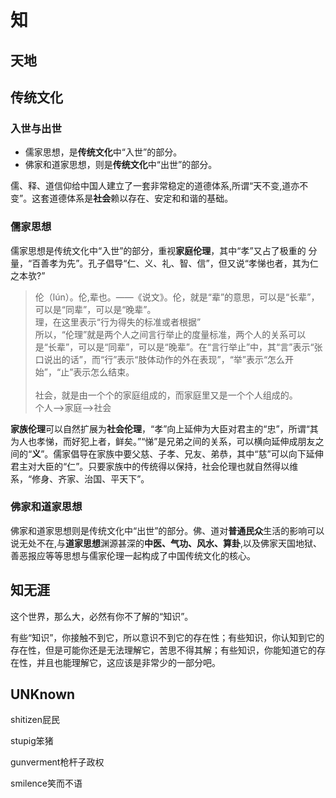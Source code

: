 # 知

## 天地



## 传统文化

### 入世与出世

- 儒家思想，是**传统文化**中“入世”的部分。
- 佛家和道家思想，则是**传统文化**中“出世”的部分。

儒、释、道信仰给中国人建立了一套非常稳定的道德体系,所谓“天不变,道亦不变”。这套道德体系是**社会**赖以存在、安定和和谐的基础。

### 儒家思想

儒家思想是传统文化中“入世”的部分，重视**家庭伦理**，其中“孝”又占了极重的
分量，“百善孝为先”。孔子倡导“仁、义、礼、智、信”，但又说“孝悌也者，其为仁
之本欤?”

> 伦（lún）。伦,辈也。——《说文》。伦，就是“辈”的意思，可以是“长辈”，可以是“同辈”，可以是“晚辈”。  
> 理，在这里表示“行为得失的标准或者根据”  
> 所以，“伦理”就是两个人之间言行举止的度量标准，两个人的关系可以是“长辈”，可以是“同辈”，可以是“晚辈”。在“言行举止”中，其“言”表示“张口说出的话”，而“行”表示“肢体动作的外在表现”，“举”表示“怎么开始”，“止”表示怎么结束。  
> &nbsp;&nbsp;  
> 社会，就是由一个个的家庭组成的，而家庭里又是一个个人组成的。  
> 个人-->家庭-->社会

**家族伦理**可以自然扩展为**社会伦理**，“孝”向上延伸为大臣对君主的“忠”，所谓“其为人也孝悌，而好犯上者，鲜矣。”“悌”是兄弟之间的关系，可以横向延伸成朋友之间的“**义**”。儒家倡导在家族中要父慈、子孝、兄友、弟恭，其中“慈”可以向下延伸君主对大臣的“仁”。只要家族中的传统得以保持，社会伦理也就自然得以维系，“修身、齐家、治国、平天下”。

### 佛家和道家思想

佛家和道家思想则是传统文化中“出世”的部分。佛、道对**普通民众**生活的影响可以说无处不在,与**道家思想**渊源甚深的**中医、气功、风水、算卦**,以及佛家天国地狱、善恶报应等等思想与儒家伦理一起构成了中国传统文化的核心。

## 知无涯

这个世界，那么大，必然有你不了解的“知识”。

有些“知识”，你接触不到它，所以意识不到它的存在性；有些知识，你认知到它的存在性，但是可能你还是无法理解它，苦思不得其解；有些知识，你能知道它的存在性，并且也能理解它，这应该是非常少的一部分吧。

## UNKnown

shitizen屁民

stupig笨猪

gunverment枪杆子政权

smilence笑而不语

